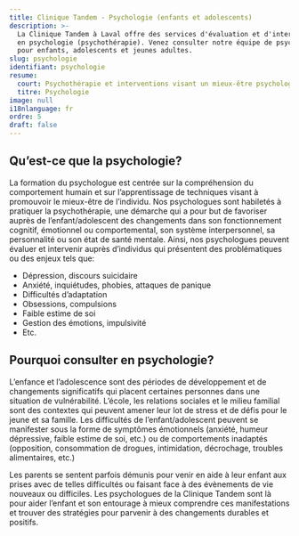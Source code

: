 ```yaml
---
title: Clinique Tandem - Psychologie (enfants et adolescents)
description: >-
  La Clinique Tandem à Laval offre des services d'évaluation et d'interventions
  en psychologie (psychothérapie). Venez consulter notre équipe de psychologues
  pour enfants, adolescents et jeunes adultes.
slug: psychologie
identifiant: psychologie
resume:
  court: Psychothérapie et interventions visant un mieux-être psychologique
  titre: Psychologie
image: null
i18nlanguage: fr
ordre: 5
draft: false
---
```


## Qu’est-ce que la psychologie?

La formation du psychologue est centrée sur la compréhension du comportement humain et sur l’apprentissage de techniques visant à promouvoir le mieux-être de l’individu. Nos psychologues sont habiletés à pratiquer la psychothérapie, une démarche qui a pour but de favoriser auprès de l’enfant/adolescent des changements dans son fonctionnement cognitif, émotionnel ou comportemental, son système interpersonnel, sa personnalité ou son état de santé mentale. Ainsi, nos psychologues peuvent évaluer et intervenir auprès d’individus qui présentent des problématiques ou des enjeux tels que:

- Dépression, discours suicidaire
- Anxiété, inquiétudes, phobies, attaques de panique
- Difficultés d’adaptation
- Obsessions, compulsions
- Faible estime de soi
- Gestion des émotions, impulsivité
- Etc.

## Pourquoi consulter en psychologie?

L’enfance et l’adolescence sont des périodes de développement et de changements significatifs qui placent certaines personnes dans une situation de vulnérabilité. L’école, les relations sociales et le milieu familial sont des contextes qui peuvent amener leur lot de stress et de défis pour le jeune et sa famille. Les difficultés de l’enfant/adolescent peuvent se manifester sous la forme de symptômes émotionnels (anxiété, humeur dépressive, faible estime de soi, etc.) ou de comportements inadaptés (opposition, consommation de drogues, intimidation, décrochage, troubles alimentaires, etc.)

Les parents se sentent parfois démunis pour venir en aide à leur enfant aux prises avec de telles difficultés ou faisant face à des évènements de vie nouveaux ou difficiles. Les psychologues de la Clinique Tandem sont là pour aider l’enfant et son entourage à mieux comprendre ces manifestations et trouver des stratégies pour parvenir à des changements durables et positifs.




